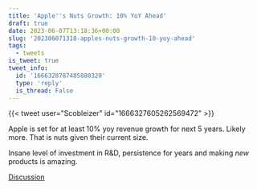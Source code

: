 ```yaml
---
title: 'Apple''s Nuts Growth: 10% YoY Ahead'
draft: true
date: 2023-06-07T13:18:36+00:00
slug: '202306071318-apples-nuts-growth-10-yoy-ahead'
tags:
  - tweets
is_tweet: true
tweet_info:
  id: '1666328787485880320'
  type: 'reply'
  is_thread: False
---
```




{{< tweet user="Scobleizer" id="1666327605262569472" >}}

Apple is set for at least 10% yoy revenue growth for next 5 years. Likely more. That is nuts given their current size. 

Insane level of investment in R&amp;D, persistence for years and making *new* products is amazing.

[Discussion](https://x.com/sytelus/status/1666328787485880320)
